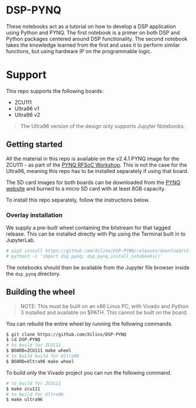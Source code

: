 # DSP-PYNQ
These notebooks act as a tutorial on how to develop a DSP application using Python and PYNQ. The first notebook is a primer on both DSP and Python packages centered around DSP functionality.  The second notebook takes the knowledge learned from the first and uses it to perform similar functions, but using hardware IP on the programmable logic.

# Support
This repo supports the following boards:
   - ZCU111
   - Ultra96 v1
   - Ultra96 v2
   
> The Ultra96 version of the design only supports Jupyter Notebooks.

## Getting started
All the material in this repo is available on the v2.4.1 PYNQ image for the ZCU111 - as part of the [PYNQ RFSoC Workshop](https://github.com/Xilinx/PYNQ_RFSOC_Workshop). This is not the case for the Ultra96, meaning this repo has to be installed separately if using that board.

The SD card images for both boards can be downloaded from the [PYNQ website](http://www.pynq.io/board.html) and burned to a micro SD card with at least 8GB capacity.

To install this repo separately, follow the instructions below.

### Overlay installation
We supply a pre-built wheel containing the bitstream for that tagged release. This can be installed directly with Pip using the Terminal built in to JupyterLab.
```sh
# pip3 install https://github.com/Xilinx/DSP-PYNQ/releases/download/v1.0_$BOARD/dsp_pynq-1.0-py3-none-any.whl
# python3 -c 'import dsp_pynq; dsp_pynq.install_notebooks()'
```
The notebooks should then be available from the Jupyter file browser inside the `dsp_pynq` directory.

## Building the wheel
> NOTE: This must be built on an x86 Linux PC, with Vivado and Python 3 installed and available on $PATH. This cannot be built on the board.

You can rebuild the entire wheel by running the following commands.
```sh
$ git clone https://github.com/Xilinx/DSP-PYNQ
$ cd DSP-PYNQ
# to build for ZCU111
$ BOARD=ZCU111 make wheel
# to build build for Ultra96
$ BOARD=Ultra96 make wheel
```

To build only the Vivado project you can run the following command.
```sh
# to build for ZCU111
$ make zcu111
# to build for Ultra96
$ make ultra96
```
